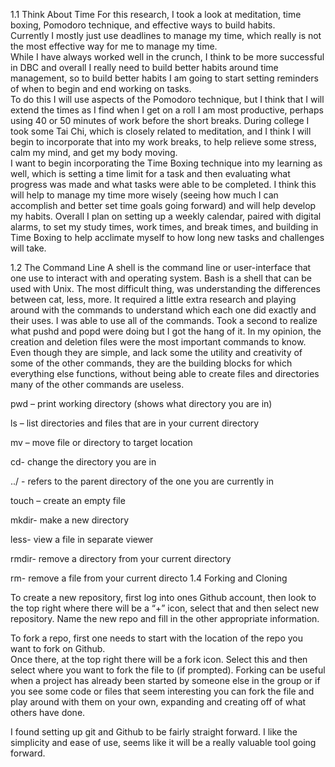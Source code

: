 1.1 Think About Time
For this research, I took a look at meditation, time boxing, Pomodoro technique, and effective ways to build habits.  
Currently I mostly just use deadlines to manage my time, which really is not the most effective way for me to manage my time.  
While I have always worked well in the crunch, I think to be more successful in DBC and overall I really need to build better 
habits around time management, so to build better habits I am going to start setting reminders of when to begin and end working on tasks.  
To do this I will use aspects of the Pomodoro technique, but I think that I will extend the times as I find when I get on a roll I am most 
productive, perhaps using 40 or 50 minutes of work before the short breaks.  During college I took some Tai Chi, which is closely related
to meditation, and I think I will begin to incorporate that into my work breaks, to help relieve some stress, calm my mind, and get my body moving.  
I want to begin incorporating the Time Boxing technique into my learning as well, which is setting a time limit for a task and then 
evaluating what progress was made and what tasks were able to be completed. I think this will help to manage my time more wisely
(seeing how much I can accomplish and better set time goals going forward) and will help develop my habits. 
Overall I plan on setting up a weekly calendar, paired with digital alarms, to set my study times, work times, and break times, and 
building in Time Boxing to help acclimate myself to how long new tasks and challenges will take. 

1.2 The Command Line
A shell is the command line or user-interface that one use to interact with and operating system. Bash is a shell that can be used with Unix.
The most difficult thing, was understanding the differences between cat, less, more. It required a little extra research and playing around 
with the commands to understand which each one did exactly and their uses.
I was able to use all of the commands. Took a second to realize what pushd and popd were doing but I got the hang of it.
In my opinion, the creation and deletion files were the most important commands to know. Even though they are simple, 
and lack some the utility and creativity of some of the other commands, they are the building blocks for which everything else functions, 
without being able to create files and directories many of the other commands are useless.

pwd – print working directory (shows what directory you are in)

ls – list directories and files that are in your current directory

mv – move file or directory to target location

cd- change the directory you are in

../ - refers to the parent directory of the one you are currently in

touch – create an empty file

mkdir- make a new directory

less- view a file in separate viewer

rmdir- remove a directory from your current directory

rm- remove a file from your current directo
1.4 Forking and Cloning

To create a new repository, first log into ones Github account, then look to the top right where there will be a “+” icon, 
select that and then select new repository.  Name the new repo and fill in the other appropriate information.

To fork a repo, first one needs to start with the location of the repo you want to fork on Github.  
Once there, at the top right there will be a fork icon.  Select this and then select where you want to fork the file to (if prompted). 
Forking can be useful when a project has already been started by someone else in the group or if you see some code or files that seem 
interesting you can fork the file and play around with them on your own, expanding and creating off of what others have done.

I found setting up git and Github to be fairly straight forward.  I like the simplicity and ease of use, seems like it will 
be a really valuable tool going forward.